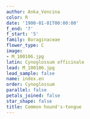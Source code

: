 ```yaml
---
author: Anka_Voncina
color: R
date: '1900-01-01T00:00:00'
f_end: '7'
f_start: '5'
family: Boraginaceae
flower_type: C
image:
- M_100106.jpg
latin: Cynoglossum officinale
lead: M_100106.jpg
lead_sample: false
name: index.en
order: Cynoglossum
parallel: false
petals_joined: false
star_shape: false
title: Common hound's-tongue
---
```

